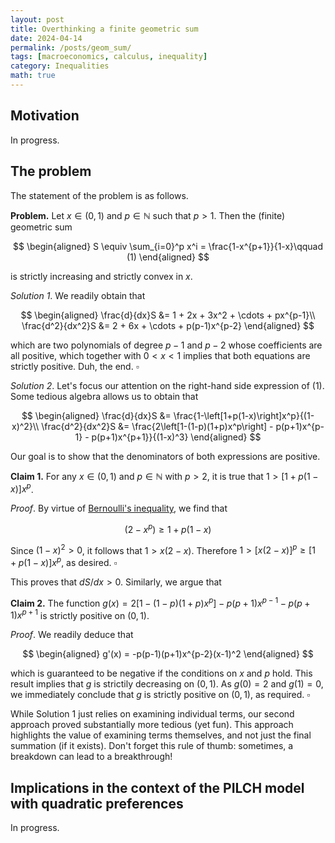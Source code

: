 ```yaml
---
layout: post
title: Overthinking a finite geometric sum
date: 2024-04-14
permalink: /posts/geom_sum/
tags: [macroeconomics, calculus, inequality]
category: Inequalities
math: true
---
```


## Motivation

In progress.

## The problem

The statement of the problem is as follows.

**Problem.** Let $x \in (0,1)$ and $p\in \mathbb{N}$ such that $p>1$. Then the (finite) geometric sum

$$
\begin{aligned}
S \equiv \sum_{i=0}^p x^i = \frac{1-x^{p+1}}{1-x}\qquad (1)
\end{aligned}
$$

is strictly increasing and strictly convex in $x$.

*Solution 1*. We readily obtain that

$$
\begin{aligned}
\frac{d}{dx}S &= 1 + 2x + 3x^2 + \cdots + px^{p-1}\\
\frac{d^2}{dx^2}S &= 2 + 6x + \cdots + p(p-1)x^{p-2}
\end{aligned}
$$

which are two polynomials of degree $p-1$ and $p-2$ whose coefficients are all positive, which together with $0<x<1$ implies that both equations are strictly positive. Duh, the end. $\square$

*Solution 2*. Let's focus our attention on the right-hand side expression of (1). Some tedious algebra allows us to obtain that

$$
\begin{aligned}
\frac{d}{dx}S &= \frac{1-\left[1+p(1-x)\right]x^p}{(1-x)^2}\\
\frac{d^2}{dx^2}S &= \frac{2\left[1-(1-p)(1+p)x^p\right] - p(p+1)x^{p-1} - p(p+1)x^{p+1}}{(1-x)^3}
\end{aligned}
$$

Our goal is to show that the denominators of both expressions are positive.

**Claim 1.** For any $x\in (0,1)$ and $p\in \mathbb{N}$ with $p>2$, it is true that $1>\left[1+p(1-x)\right]x^p$.

*Proof*. By virtue of [Bernoulli's inequality](https://en.wikipedia.org/wiki/Bernoulli%27s_inequality), we find that

$$
(2-x^p) \geq 1 + p(1-x)
$$

Since $(1-x)^2 > 0$, it follows that $1 > x(2-x)$. Therefore $1>[x(2-x)]^p \geq [1+p(1-x)]x^p$, as desired. $\square$

This proves that $dS/dx>0$. Similarly, we argue that

**Claim 2.** The function $g(x) = 2\left[1-(1-p)(1+p)x^p\right] - p(p+1)x^{p-1} - p(p+1)x^{p+1}$ is strictly positive on $(0,1)$.

*Proof*. We readily deduce that

$$
\begin{aligned}
 g'(x) = -p(p-1)(p+1)x^{p-2}(x-1)^2
\end{aligned}
$$

which is guaranteed to be negative if the conditions on $x$ and $p$ hold. This result implies that $g$ is strictily decreasing on $(0,1)$. As $g(0) = 2$ and $g(1) = 0$, we immediately conclude that $g$ is strictly positive on $(0,1)$, as required. $\square$ 

While Solution 1 just relies on examining individual terms, our second approach proved substantially more tedious (yet fun).  This approach highlights the value of examining terms themselves, and not just the final summation (if it exists). Don't forget this rule of thumb: sometimes, a breakdown can lead to a breakthrough!

## Implications in the context of the PILCH model with quadratic preferences

In progress.